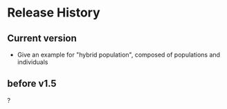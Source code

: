# Release History

## Current version

- Give an example for "hybrid population", composed of populations and individuals

## before v1.5
?